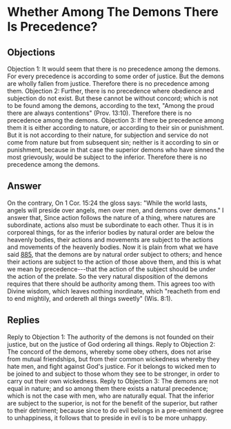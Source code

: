 # Whether Among The Demons There Is Precedence?
## Objections
Objection 1: It would seem that there is no precedence among the demons. For every precedence is according to some order of justice. But the demons are wholly fallen from justice. Therefore there is no precedence among them.
Objection 2: Further, there is no precedence where obedience and subjection do not exist. But these cannot be without concord; which is not to be found among the demons, according to the text, "Among the proud there are always contentions" (Prov. 13:10). Therefore there is no precedence among the demons.
Objection 3: If there be precedence among them it is either according to nature, or according to their sin or punishment. But it is not according to their nature, for subjection and service do not come from nature but from subsequent sin; neither is it according to sin or punishment, because in that case the superior demons who have sinned the most grievously, would be subject to the inferior. Therefore there is no precedence among the demons.
## Answer
On the contrary, On 1 Cor. 15:24 the gloss says: "While the world lasts, angels will preside over angels, men over men, and demons over demons."
I answer that, Since action follows the nature of a thing, where natures are subordinate, actions also must be subordinate to each other. Thus it is in corporeal things, for as the inferior bodies by natural order are below the heavenly bodies, their actions and movements are subject to the actions and movements of the heavenly bodies. Now it is plain from what we have said [885](A[1]), that the demons are by natural order subject to others; and hence their actions are subject to the action of those above them, and this is what we mean by precedence---that the action of the subject should be under the action of the prelate. So the very natural disposition of the demons requires that there should be authority among them. This agrees too with Divine wisdom, which leaves nothing inordinate, which "reacheth from end to end mightily, and ordereth all things sweetly" (Wis. 8:1).
## Replies
Reply to Objection 1: The authority of the demons is not founded on their justice, but on the justice of God ordering all things.
Reply to Objection 2: The concord of the demons, whereby some obey others, does not arise from mutual friendships, but from their common wickedness whereby they hate men, and fight against God's justice. For it belongs to wicked men to be joined to and subject to those whom they see to be stronger, in order to carry out their own wickedness.
Reply to Objection 3: The demons are not equal in nature; and so among them there exists a natural precedence; which is not the case with men, who are naturally equal. That the inferior are subject to the superior, is not for the benefit of the superior, but rather to their detriment; because since to do evil belongs in a pre-eminent degree to unhappiness, it follows that to preside in evil is to be more unhappy.